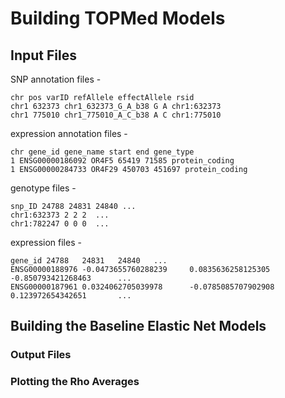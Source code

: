# Building TOPMed Models
## Input Files 
SNP annotation files - 
```
chr pos varID refAllele effectAllele rsid
chr1 632373 chr1_632373_G_A_b38 G A chr1:632373
chr1 775010 chr1_775010_A_C_b38 A C chr1:775010
```
expression annotation files - 
```
chr gene_id gene_name start end gene_type
1 ENSG00000186092 OR4F5 65419 71585 protein_coding
1 ENSG00000284733 OR4F29 450703 451697 protein_coding
```
genotype files - 
```
snp_ID 24788 24831 24840 ...
chr1:632373 2 2 2  ...
chr1:782247 0 0 0  ...
```
expression files -
```
gene_id 24788   24831   24840   ...
ENSG00000188976 -0.0473655760288239     0.0835636258125305      -0.850793421268463      ...
ENSG00000187961 0.0324062705039978      -0.0785085707902908     0.123972654342651       ...
```
## Building the Baseline Elastic Net Models
### Output Files
### Plotting the Rho Averages
